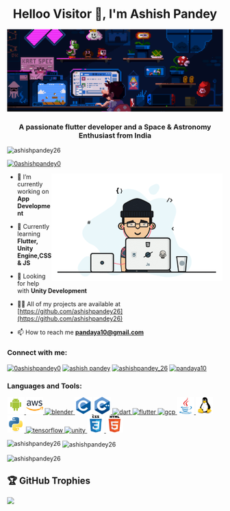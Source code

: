 

<h1 align="center">Helloo Visitor 👋, I'm Ashish Pandey</h1>
<div align="center"> <img src="https://raw.githubusercontent.com/ashishpandey26/ashishpandey26/main/banner1.gif"> </div>



<h3 align="center">A passionate flutter developer and a Space & Astronomy Enthusiast from India</h3>
<p align="left"> <img src="https://komarev.com/ghpvc/?username=ashishpandey26&label=Profile%20views&color=0e75b6&style=flat" alt="ashishpandey26" /> </p>


<p align="left"> <a href="https://twitter.com/0ashishpandey0" target="blank"><img src="https://img.shields.io/twitter/follow/0ashishpandey0?logo=twitter&style=for-the-badge" alt="0ashishpandey0" /></a> </p>
<img align="right" alt="Coding" width="400" src="https://raw.githubusercontent.com/ashishpandey26/ashishpandey26/main/coder.gif">

- 🔭 I’m currently working on **App Development**
  
- 🌱 Currently learning **Flutter, Unity Engine,CSS & JS**
  
- 🤝 Looking for help with **Unity Development**

- 👨‍💻 All of my projects are available at [https://github.com/ashishpandey26](https://github.com/ashishpandey26)
  
- 📫 How to reach me **pandaya10@gmail.com**

<h3 align="left">Connect with me:</h3>
<p align="left">
<a href="https://twitter.com/0ashishpandey0" target="blank"><img align="center" src="https://raw.githubusercontent.com/rahuldkjain/github-profile-readme-generator/master/src/images/icons/Social/twitter.svg" alt="0ashishpandey0" height="30" width="40" /></a>
<a href="https://linkedin.com/in/ashish pandey" target="blank"><img align="center" src="https://raw.githubusercontent.com/rahuldkjain/github-profile-readme-generator/master/src/images/icons/Social/linked-in-alt.svg" alt="ashish pandey" height="30" width="40" /></a>
<a href="https://instagram.com/ashishpandey_26" target="blank"><img align="center" src="https://raw.githubusercontent.com/rahuldkjain/github-profile-readme-generator/master/src/images/icons/Social/instagram.svg" alt="ashishpandey_26" height="30" width="40" /></a>
<a href="https://www.hackerrank.com/pandaya10" target="blank"><img align="center" src="https://raw.githubusercontent.com/rahuldkjain/github-profile-readme-generator/master/src/images/icons/Social/hackerrank.svg" alt="pandaya10" height="30" width="40" /></a>
</p>

<h3 align="left">Languages and Tools:</h3>
<p align="left"> <a href="https://developer.android.com" target="_blank" rel="noreferrer"> <img src="https://raw.githubusercontent.com/devicons/devicon/master/icons/android/android-original-wordmark.svg" alt="android" width="40" height="40"/> </a> <a href="https://aws.amazon.com" target="_blank" rel="noreferrer"> <img src="https://raw.githubusercontent.com/devicons/devicon/master/icons/amazonwebservices/amazonwebservices-original-wordmark.svg" alt="aws" width="40" height="40"/> </a> <a href="https://www.blender.org/" target="_blank" rel="noreferrer"> <img src="https://download.blender.org/branding/community/blender_community_badge_white.svg" alt="blender" width="40" height="40"/> </a> <a href="https://www.cprogramming.com/" target="_blank" rel="noreferrer"> <img src="https://raw.githubusercontent.com/devicons/devicon/master/icons/c/c-original.svg" alt="c" width="40" height="40"/> </a> <a href="https://www.w3schools.com/cpp/" target="_blank" rel="noreferrer"> <img src="https://raw.githubusercontent.com/devicons/devicon/master/icons/cplusplus/cplusplus-original.svg" alt="cplusplus" width="40" height="40"/> </a> <a href="https://dart.dev" target="_blank" rel="noreferrer"> <img src="https://www.vectorlogo.zone/logos/dartlang/dartlang-icon.svg" alt="dart" width="40" height="40"/> </a> <a href="https://flutter.dev" target="_blank" rel="noreferrer"> <img src="https://www.vectorlogo.zone/logos/flutterio/flutterio-icon.svg" alt="flutter" width="40" height="40"/> </a> <a href="https://cloud.google.com" target="_blank" rel="noreferrer"> <img src="https://www.vectorlogo.zone/logos/google_cloud/google_cloud-icon.svg" alt="gcp" width="40" height="40"/> </a> <a href="https://www.java.com" target="_blank" rel="noreferrer"> <img src="https://raw.githubusercontent.com/devicons/devicon/master/icons/java/java-original.svg" alt="java" width="40" height="40"/> </a> <a href="https://www.linux.org/" target="_blank" rel="noreferrer"> <img src="https://raw.githubusercontent.com/devicons/devicon/master/icons/linux/linux-original.svg" alt="linux" width="40" height="40"/> </a> <a href="https://www.python.org" target="_blank" rel="noreferrer"> <img src="https://raw.githubusercontent.com/devicons/devicon/master/icons/python/python-original.svg" alt="python" width="40" height="40"/> </a> <a href="https://www.tensorflow.org" target="_blank" rel="noreferrer"> <img src="https://www.vectorlogo.zone/logos/tensorflow/tensorflow-icon.svg" alt="tensorflow" width="40" height="40"/> </a> <a href="https://unity.com/" target="_blank" rel="noreferrer"> <img src="https://www.vectorlogo.zone/logos/unity3d/unity3d-icon.svg" alt="unity" width="40" height="40"/> </a> <a href="https://www.w3schools.com/css/" target="_blank" rel="noreferrer"> <img src="https://raw.githubusercontent.com/devicons/devicon/master/icons/css3/css3-original-wordmark.svg" alt="css3" width="40" height="40"/> </a> <a href="https://www.w3.org/html/" target="_blank" rel="noreferrer"> <img src="https://raw.githubusercontent.com/devicons/devicon/master/icons/html5/html5-original-wordmark.svg" alt="html5" width="40" height="40"/> </a></p> 




<p><img align="left" src="https://github-readme-stats.vercel.app/api/top-langs?username=ashishpandey26&show_icons=true&locale=en&layout=compact&theme=tokyonight" alt="ashishpandey26" /></p>

<p>&nbsp;<img align="center" src="https://github-readme-stats.vercel.app/api?username=ashishpandey26&show_icons=true&locale=en&theme=tokyonight" alt="ashishpandey26" /></p>

<p><img align="center" src="https://github-readme-streak-stats.herokuapp.com/?user=ashishpandey26&theme=tokyonight" alt="ashishpandey26" /></p>

## 🏆 GitHub Trophies
![](https://github-profile-trophy.vercel.app/?username=AshishPandey26&theme=juicyfresh&no-frame=true&no-bg=false&margin-w=4)



